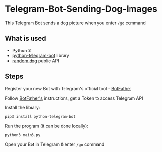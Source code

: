 # Telegram-Bot-Sending-Dog-Images

This Telegram Bot sends a dog picture when you enter <code>/go</code> command<br>

<h2>What is used</h2> 
<ul>
<li>Python 3</li> 
<li><a href="https://github.com/python-telegram-bot/python-telegram-bot">python-telegram-bot</a> library</li> 
<li><a href="https://random.dog">random.dog</a> public API</li>
</ul>

<h2>Steps</h2>
Register your new Bot with Telegram's official tool - <a href="https://telegram.me/BotFather">BotFather</a><br>

Follow <a href="https://telegram.me/BotFather">BotFather's</a> instructions, get a Token to access Telegram API<br>

Install the library:<br>

<code>pip3 install python-telegram-bot</code><br>

Run the program (it can be done locally):<br>

<code>python3 main3.py</code><br> 

Open your Bot in Telegram & enter <code>/go</code> command<br>

